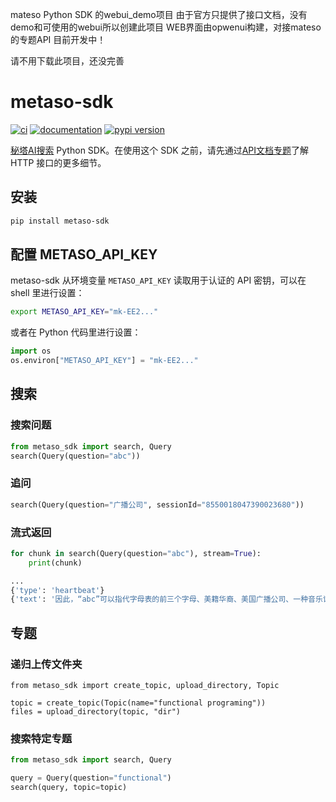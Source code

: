 mateso Python SDK 的webui_demo项目
由于官方只提供了接口文档，没有demo和可使用的webui所以创建此项目
WEB界面由opwenui构建，对接mateso的专题API 目前开发中！

请不用下载此项目，还没完善


# metaso-sdk

[![ci](https://github.com/meta-sota/metaso-sdk/workflows/ci/badge.svg)](https://github.com/meta-sota/metaso-sdk/actions?query=workflow%3Aci)
[![documentation](https://img.shields.io/badge/docs-mkdocs-708FCC.svg?style=flat)](https://meta-sota.github.io/metaso-sdk/)
[![pypi version](https://img.shields.io/pypi/v/metaso-sdk.svg)](https://pypi.org/project/metaso-sdk/)

[秘塔AI搜索](https://metaso.cn) Python SDK。在使用这个 SDK 之前，请先通过[API文档专题](https://metaso.cn/s/hXHmJkx)了解 HTTP 接口的更多细节。

## 安装

```bash
pip install metaso-sdk
```

## 配置 METASO_API_KEY

metaso-sdk 从环境变量 `METASO_API_KEY` 读取用于认证的 API 密钥，可以在 shell 里进行设置：

```bash
export METASO_API_KEY="mk-EE2..."
```

或者在 Python 代码里进行设置：

```python
import os
os.environ["METASO_API_KEY"] = "mk-EE2..."
```

## 搜索

### 搜索问题
```python
from metaso_sdk import search, Query
search(Query(question="abc"))
```

### 追问

```python
search(Query(question="广播公司", sessionId="8550018047390023680"))
```

### 流式返回

```python
for chunk in search(Query(question="abc"), stream=True):
    print(chunk)

...
{'type': 'heartbeat'}
{'text': '因此，“abc”可以指代字母表的前三个字母、美籍华裔、美国广播公司、一种音乐记谱法以及一种编程语言。具体含义需要根据上下文来确定。', 'type': 'append-text'}
```

## 专题

### 递归上传文件夹

```
from metaso_sdk import create_topic, upload_directory, Topic

topic = create_topic(Topic(name="functional programing"))
files = upload_directory(topic, "dir")
```

### 搜索特定专题

```python
from metaso_sdk import search, Query

query = Query(question="functional")
search(query, topic=topic)
```
